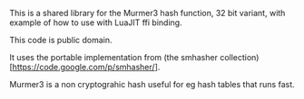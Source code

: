 This is a shared library for the Murmer3 hash function, 32 bit variant, with example of how to use with LuaJIT ffi binding.

This code is public domain.

It uses the portable implementation from (the smhasher collection)[https://code.google.com/p/smhasher/].

Murmer3 is a non cryptograhic hash useful for eg hash tables that runs fast.

